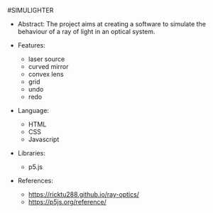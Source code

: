 #SIMULIGHTER

* Abstract:
	The project aims at creating a software to simulate the behaviour of a ray of light in an optical system.

* Features:
	* laser source
	* curved mirror
	* convex lens
	* grid
	* undo
	* redo

* Language:
	* HTML
	* CSS
	* Javascript

* Libraries:
	* p5.js

* References:
	* https://ricktu288.github.io/ray-optics/
	* https://p5js.org/reference/


